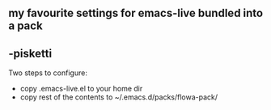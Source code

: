 ## my favourite settings for emacs-live bundled into a pack
## -pisketti

Two steps to configure:
* copy .emacs-live.el to your home dir
* copy rest of the contents to ~/.emacs.d/packs/flowa-pack/
